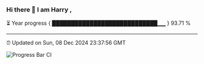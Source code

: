 ### Hi there 👋 I am Harry , 

⏳ Year progress { ████████████████████████████▁▁ } 93.71 %

---

⏰ Updated on Sun, 08 Dec 2024 23:37:56 GMT

![Progress Bar CI](https://github.com/duykhang68/duykhang68/workflows/Progress%20Bar%20CI/badge.svg)
